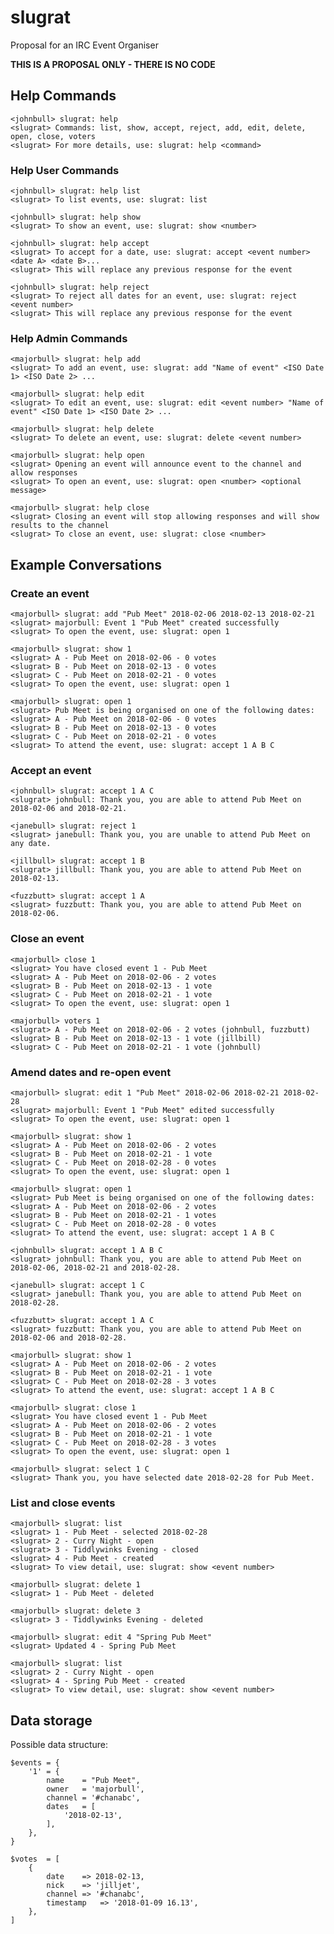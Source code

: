 # slugrat

Proposal for an IRC Event Organiser

**THIS IS A PROPOSAL ONLY - THERE IS NO CODE**


## Help Commands

    <johnbull> slugrat: help
    <slugrat> Commands: list, show, accept, reject, add, edit, delete, open, close, voters
    <slugrat> For more details, use: slugrat: help <command>


### Help User Commands

    <johnbull> slugrat: help list
    <slugrat> To list events, use: slugrat: list

    <johnbull> slugrat: help show
    <slugrat> To show an event, use: slugrat: show <number>

    <johnbull> slugrat: help accept
    <slugrat> To accept for a date, use: slugrat: accept <event number> <date A> <date B>...
    <slugrat> This will replace any previous response for the event

    <johnbull> slugrat: help reject
    <slugrat> To reject all dates for an event, use: slugrat: reject <event number>
    <slugrat> This will replace any previous response for the event


### Help Admin Commands

    <majorbull> slugrat: help add
    <slugrat> To add an event, use: slugrat: add "Name of event" <ISO Date 1> <ISO Date 2> ...

    <majorbull> slugrat: help edit
    <slugrat> To edit an event, use: slugrat: edit <event number> "Name of event" <ISO Date 1> <ISO Date 2> ...

    <majorbull> slugrat: help delete
    <slugrat> To delete an event, use: slugrat: delete <event number>

    <majorbull> slugrat: help open
    <slugrat> Opening an event will announce event to the channel and allow responses
    <slugrat> To open an event, use: slugrat: open <number> <optional message>

    <majorbull> slugrat: help close
    <slugrat> Closing an event will stop allowing responses and will show results to the channel
    <slugrat> To close an event, use: slugrat: close <number>


## Example Conversations


### Create an event

    <majorbull> slugrat: add "Pub Meet" 2018-02-06 2018-02-13 2018-02-21
    <slugrat> majorbull: Event 1 "Pub Meet" created successfully
    <slugrat> To open the event, use: slugrat: open 1

    <majorbull> slugrat: show 1
    <slugrat> A - Pub Meet on 2018-02-06 - 0 votes
    <slugrat> B - Pub Meet on 2018-02-13 - 0 votes
    <slugrat> C - Pub Meet on 2018-02-21 - 0 votes
    <slugrat> To open the event, use: slugrat: open 1

    <majorbull> slugrat: open 1
    <slugrat> Pub Meet is being organised on one of the following dates:
    <slugrat> A - Pub Meet on 2018-02-06 - 0 votes
    <slugrat> B - Pub Meet on 2018-02-13 - 0 votes
    <slugrat> C - Pub Meet on 2018-02-21 - 0 votes
    <slugrat> To attend the event, use: slugrat: accept 1 A B C


### Accept an event

    <johnbull> slugrat: accept 1 A C
    <slugrat> johnbull: Thank you, you are able to attend Pub Meet on 2018-02-06 and 2018-02-21.

    <janebull> slugrat: reject 1
    <slugrat> janebull: Thank you, you are unable to attend Pub Meet on any date.

    <jillbull> slugrat: accept 1 B
    <slugrat> jillbull: Thank you, you are able to attend Pub Meet on 2018-02-13.

    <fuzzbutt> slugrat: accept 1 A
    <slugrat> fuzzbutt: Thank you, you are able to attend Pub Meet on 2018-02-06.


### Close an event

    <majorbull> close 1
    <slugrat> You have closed event 1 - Pub Meet
    <slugrat> A - Pub Meet on 2018-02-06 - 2 votes
    <slugrat> B - Pub Meet on 2018-02-13 - 1 vote
    <slugrat> C - Pub Meet on 2018-02-21 - 1 vote
    <slugrat> To open the event, use: slugrat: open 1

    <majorbull> voters 1
    <slugrat> A - Pub Meet on 2018-02-06 - 2 votes (johnbull, fuzzbutt)
    <slugrat> B - Pub Meet on 2018-02-13 - 1 vote (jillbill)
    <slugrat> C - Pub Meet on 2018-02-21 - 1 vote (johnbull)


### Amend dates and re-open event

    <majorbull> slugrat: edit 1 "Pub Meet" 2018-02-06 2018-02-21 2018-02-28
    <slugrat> majorbull: Event 1 "Pub Meet" edited successfully
    <slugrat> To open the event, use: slugrat: open 1
    
    <majorbull> slugrat: show 1
    <slugrat> A - Pub Meet on 2018-02-06 - 2 votes
    <slugrat> B - Pub Meet on 2018-02-21 - 1 vote
    <slugrat> C - Pub Meet on 2018-02-28 - 0 votes
    <slugrat> To open the event, use: slugrat: open 1

    <majorbull> slugrat: open 1
    <slugrat> Pub Meet is being organised on one of the following dates:
    <slugrat> A - Pub Meet on 2018-02-06 - 2 votes
    <slugrat> B - Pub Meet on 2018-02-21 - 1 votes
    <slugrat> C - Pub Meet on 2018-02-28 - 0 votes
    <slugrat> To attend the event, use: slugrat: accept 1 A B C

    <johnbull> slugrat: accept 1 A B C
    <slugrat> johnbull: Thank you, you are able to attend Pub Meet on 2018-02-06, 2018-02-21 and 2018-02-28.

    <janebull> slugrat: accept 1 C
    <slugrat> janebull: Thank you, you are able to attend Pub Meet on 2018-02-28.

    <fuzzbutt> slugrat: accept 1 A C
    <slugrat> fuzzbutt: Thank you, you are able to attend Pub Meet on 2018-02-06 and 2018-02-28.

    <majorbull> slugrat: show 1
    <slugrat> A - Pub Meet on 2018-02-06 - 2 votes
    <slugrat> B - Pub Meet on 2018-02-21 - 1 vote
    <slugrat> C - Pub Meet on 2018-02-28 - 3 votes
    <slugrat> To attend the event, use: slugrat: accept 1 A B C

    <majorbull> slugrat: close 1
    <slugrat> You have closed event 1 - Pub Meet
    <slugrat> A - Pub Meet on 2018-02-06 - 2 votes
    <slugrat> B - Pub Meet on 2018-02-21 - 1 vote
    <slugrat> C - Pub Meet on 2018-02-28 - 3 votes
    <slugrat> To open the event, use: slugrat: open 1

    <majorbull> slugrat: select 1 C
    <slugrat> Thank you, you have selected date 2018-02-28 for Pub Meet.


### List and close events

    <majorbull> slugrat: list
    <slugrat> 1 - Pub Meet - selected 2018-02-28
    <slugrat> 2 - Curry Night - open
    <slugrat> 3 - Tiddlywinks Evening - closed
    <slugrat> 4 - Pub Meet - created
    <slugrat> To view detail, use: slugrat: show <event number>

    <majorbull> slugrat: delete 1
    <slugrat> 1 - Pub Meet - deleted

    <majorbull> slugrat: delete 3
    <slugrat> 3 - Tiddlywinks Evening - deleted

    <majorbull> slugrat: edit 4 "Spring Pub Meet"
    <slugrat> Updated 4 - Spring Pub Meet

    <majorbull> slugrat: list
    <slugrat> 2 - Curry Night - open
    <slugrat> 4 - Spring Pub Meet - created
    <slugrat> To view detail, use: slugrat: show <event number>

## Data storage

Possible data structure:

    $events = {
        '1' = {
            name    = "Pub Meet",
            owner   = 'majorbull',
            channel = '#chanabc',
            dates   = [
                '2018-02-13',
            ],
        },        
    }
    
    $votes  = [
        {
            date    => 2018-02-13,
            nick    => 'jilljet',
            channel => '#chanabc',
            timestamp   => '2018-01-09 16.13',
        },
    ]
    
